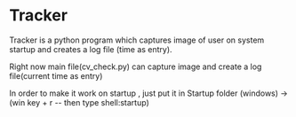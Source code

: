 # Tracker
Tracker is a python program which captures image of user on system startup and creates a log file (time as entry).

Right now main file(cv_check.py) can capture image and create a log file(current time as entry)

In order to make it work on startup , just put it in Startup folder (windows) -> (win key +  r -- then type shell:startup)
